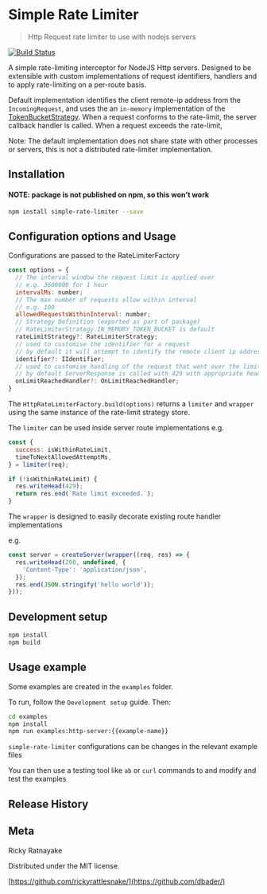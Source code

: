 # Simple Rate Limiter
> Http Request rate limiter to use with nodejs servers

[![Build Status][travis-image]][travis-url]

A simple rate-limiting interceptor for NodeJS Http servers. Designed to be extensible with custom implementations of request identifiers, handlers and to apply rate-limiting on a per-route basis.

Default implementation identifies the client remote-ip address from the `IncomingRequest`, and uses the an `in-memory` implementation of the [TokenBucketStrategy](https://en.wikipedia.org/wiki/Token_bucket). When a request conforms to the rate-limit, the server callback handler is called. When a request exceeds the rate-limit,



Note: The default implementation does not share state with other processes or servers, this is not a distributed rate-limiter implementation.

## Installation

#### NOTE: package is not published on npm, so this won't work

```sh
npm install simple-rate-limiter --save
```

## Configuration options and Usage

Configurations are passed to the RateLimiterFactory

```javascript
const options = {
  // The interval window the request limit is applied over
  // e.g. 3600000 for 1 hour
  intervalMs: number;
  // The max number of requests allow within interval
  // e.g. 100
  allowedRequestsWithinInterval: number;
  // Strategy Definition (exported as part of package)
  // RateLimiterStrategy.IN_MEMORY_TOKEN_BUCKET is default
  rateLimitStrategy?: RateLimiterStrategy;
  // used to customise the identifier for a request
  // by default it will attempt to identify the remote client ip address
  identifier?: IIdentifier;
  // used to customise handling of the request that went over the limit. Handler is called or every request over the limit
  // by default ServerResponse is called with 429 with appropriate headers and plain/text body
  onLimitReachedHandler?: OnLimitReachedHandler;
}
```

The `HttpRateLimiterFactory.build(options)` returns a `limiter` and `wrapper` using the same instance of the rate-limit strategy store.

The `limiter` can be used inside server route implementations
e.g.
```javascript
const {
  success: isWithinRateLimit,
  timeToNextAllowedAttemptMs,
} = limiter(req);

if (!isWithinRateLimit) {
  res.writeHead(429);
  return res.end(`Rate limit exceeded.`);
}
```

The `wrapper` is designed to easily decorate existing route handler implementations

e.g.
```javascript
const server = createServer(wrapper((req, res) => {
  res.writeHead(200, undefined, {
    'Content-Type': 'application/json',
  });
  res.end(JSON.stringify('hello world'));
}));
```

## Development setup

```sh
npm install
npm build
```

## Usage example

Some examples are created in the `examples` folder.

To run, follow the `Development setup` guide. Then:
```sh
cd examples
npm install
npm run examples:http-server:{{example-name}}
```

`simple-rate-limiter` configurations can be changes in the relevant example files

You can then use a testing tool like `ab` or `curl` commands to and modify and test the examples

## Release History

## Meta

Ricky Ratnayake

Distributed under the MIT license.

[https://github.com/rickyrattlesnake/](https://github.com/dbader/)


<!-- Markdown link & img dfn's -->
[travis-image]: https://img.shields.io/travis/dbader/node-datadog-metrics/master.svg?style=flat-square
[travis-url]: https://travis-ci.org/dbader/node-datadog-metrics
